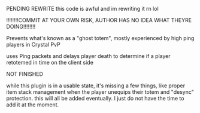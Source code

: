 PENDING REWRITE
this code is awful and im rewriting it rn lol



!!!!!!!!COMMIT AT YOUR OWN RISK, AUTHOR HAS NO IDEA WHAT THEYRE DOING!!!!!!!!



Prevents what's known as a "ghost totem", mostly experienced by high ping players in Crystal PvP

uses Ping packets and delays player death to determine if a player retotemed in time on the client side

NOT FINISHED

while this plugin is in a usable state, it's missing a few things, like proper item stack management when the player unequips their totem and "desync" protection.
this will all be added eventually. I just do not have the time to add it at the moment.
